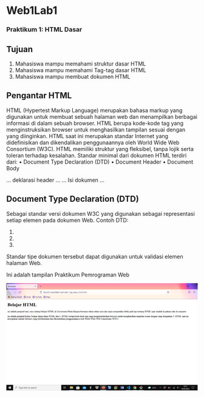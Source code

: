 # Web1Lab1
### Praktikum 1: HTML Dasar

## Tujuan
1.	Mahasiswa mampu memahami struktur dasar HTML
2.	Mahasiswa mampu memahami Tag-tag dasar HTML
3.	Mahasiswa mampu membuat dokumen HTML

## Pengantar HTML
HTML (Hypertest Markup Language) merupakan bahasa markup yang digunakan untuk membuat sebuah halaman web dan menampilkan berbagai informasi di dalam sebuah browser. HTML  berupa kode-kode tag yang menginstruksikan browser untuk menghasilkan tampilan sesuai dengan yang diinginkan. HTML saat ini merupakan standar Internet yang didefinisikan dan dikendalikan penggunaannya oleh World Wide Web Consortium (W3C).
HTML memiliki struktur yang fleksibel, tanpa lojik serta toleran terhadap kesalahan. Standar minimal dari dokumen HTML terdiri dari:
•	Document Type Declaration (DTD)
•	Document Header
•	Document Body

<!DOCTYPE  html>
<html>
<head>
...  deklarasi  header  ...
</head>
<body>
...  Isi  dokumen  ...
</body>
</html>


## Document Type Declaration (DTD)
Sebagai standar versi dokumen W3C yang digunakan sebagai representasi setiap elemen pada dokumen Web.
Contoh DTD:

1.	<!DOCTYPE	HTML	PUBLIC	"-//W3C//DTD	HTML	4.01	Transitional//EN" "http://www.w3.org/TR/html4/loose.dtd">

2.	<!DOCTYPE	html	PUBLIC	"-//W3C//DTD	XHTML	1.0	Transitional//EN" "http://www.w3.org/TR/xhtml1  /DTD/xhtml1  -  transitional.dtd">

3.	<!DOCTYPE  html>


Standar tipe dokumen tersebut dapat digunakan untuk validasi elemen halaman Web.

Ini adalah tampilan Praktikum Pemrograman Web

![img1](screenshot/s1.png)